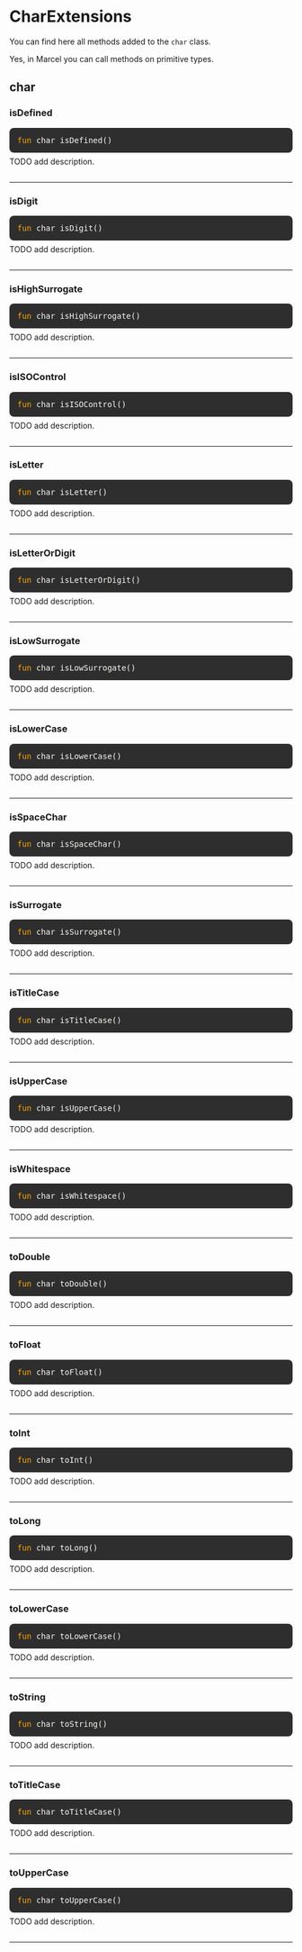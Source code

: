 # CharExtensions

You can find here all methods added to the `char` class.

Yes, in Marcel you can call methods on primitive types.

## char

### isDefined
<div style="background-color: #2e2e2e; padding: 1em; border-radius: 8px; margin-bottom: 1em; color: #f8f8f2; font-family: monospace;">
<code style="all: unset; font-family: monospace; color: inherit;">
<span style='color: orange;'>fun</span> char isDefined()</code>
</div>
<p style="margin-top: -0.5em; margin-bottom: 2em;">
TODO add description.
</p>

---

### isDigit
<div style="background-color: #2e2e2e; padding: 1em; border-radius: 8px; margin-bottom: 1em; color: #f8f8f2; font-family: monospace;">
<code style="all: unset; font-family: monospace; color: inherit;">
<span style='color: orange;'>fun</span> char isDigit()</code>
</div>
<p style="margin-top: -0.5em; margin-bottom: 2em;">
TODO add description.
</p>

---

### isHighSurrogate
<div style="background-color: #2e2e2e; padding: 1em; border-radius: 8px; margin-bottom: 1em; color: #f8f8f2; font-family: monospace;">
<code style="all: unset; font-family: monospace; color: inherit;">
<span style='color: orange;'>fun</span> char isHighSurrogate()</code>
</div>
<p style="margin-top: -0.5em; margin-bottom: 2em;">
TODO add description.
</p>

---

### isISOControl
<div style="background-color: #2e2e2e; padding: 1em; border-radius: 8px; margin-bottom: 1em; color: #f8f8f2; font-family: monospace;">
<code style="all: unset; font-family: monospace; color: inherit;">
<span style='color: orange;'>fun</span> char isISOControl()</code>
</div>
<p style="margin-top: -0.5em; margin-bottom: 2em;">
TODO add description.
</p>

---

### isLetter
<div style="background-color: #2e2e2e; padding: 1em; border-radius: 8px; margin-bottom: 1em; color: #f8f8f2; font-family: monospace;">
<code style="all: unset; font-family: monospace; color: inherit;">
<span style='color: orange;'>fun</span> char isLetter()</code>
</div>
<p style="margin-top: -0.5em; margin-bottom: 2em;">
TODO add description.
</p>

---

### isLetterOrDigit
<div style="background-color: #2e2e2e; padding: 1em; border-radius: 8px; margin-bottom: 1em; color: #f8f8f2; font-family: monospace;">
<code style="all: unset; font-family: monospace; color: inherit;">
<span style='color: orange;'>fun</span> char isLetterOrDigit()</code>
</div>
<p style="margin-top: -0.5em; margin-bottom: 2em;">
TODO add description.
</p>

---

### isLowSurrogate
<div style="background-color: #2e2e2e; padding: 1em; border-radius: 8px; margin-bottom: 1em; color: #f8f8f2; font-family: monospace;">
<code style="all: unset; font-family: monospace; color: inherit;">
<span style='color: orange;'>fun</span> char isLowSurrogate()</code>
</div>
<p style="margin-top: -0.5em; margin-bottom: 2em;">
TODO add description.
</p>

---

### isLowerCase
<div style="background-color: #2e2e2e; padding: 1em; border-radius: 8px; margin-bottom: 1em; color: #f8f8f2; font-family: monospace;">
<code style="all: unset; font-family: monospace; color: inherit;">
<span style='color: orange;'>fun</span> char isLowerCase()</code>
</div>
<p style="margin-top: -0.5em; margin-bottom: 2em;">
TODO add description.
</p>

---

### isSpaceChar
<div style="background-color: #2e2e2e; padding: 1em; border-radius: 8px; margin-bottom: 1em; color: #f8f8f2; font-family: monospace;">
<code style="all: unset; font-family: monospace; color: inherit;">
<span style='color: orange;'>fun</span> char isSpaceChar()</code>
</div>
<p style="margin-top: -0.5em; margin-bottom: 2em;">
TODO add description.
</p>

---

### isSurrogate
<div style="background-color: #2e2e2e; padding: 1em; border-radius: 8px; margin-bottom: 1em; color: #f8f8f2; font-family: monospace;">
<code style="all: unset; font-family: monospace; color: inherit;">
<span style='color: orange;'>fun</span> char isSurrogate()</code>
</div>
<p style="margin-top: -0.5em; margin-bottom: 2em;">
TODO add description.
</p>

---

### isTitleCase
<div style="background-color: #2e2e2e; padding: 1em; border-radius: 8px; margin-bottom: 1em; color: #f8f8f2; font-family: monospace;">
<code style="all: unset; font-family: monospace; color: inherit;">
<span style='color: orange;'>fun</span> char isTitleCase()</code>
</div>
<p style="margin-top: -0.5em; margin-bottom: 2em;">
TODO add description.
</p>

---

### isUpperCase
<div style="background-color: #2e2e2e; padding: 1em; border-radius: 8px; margin-bottom: 1em; color: #f8f8f2; font-family: monospace;">
<code style="all: unset; font-family: monospace; color: inherit;">
<span style='color: orange;'>fun</span> char isUpperCase()</code>
</div>
<p style="margin-top: -0.5em; margin-bottom: 2em;">
TODO add description.
</p>

---

### isWhitespace
<div style="background-color: #2e2e2e; padding: 1em; border-radius: 8px; margin-bottom: 1em; color: #f8f8f2; font-family: monospace;">
<code style="all: unset; font-family: monospace; color: inherit;">
<span style='color: orange;'>fun</span> char isWhitespace()</code>
</div>
<p style="margin-top: -0.5em; margin-bottom: 2em;">
TODO add description.
</p>

---

### toDouble
<div style="background-color: #2e2e2e; padding: 1em; border-radius: 8px; margin-bottom: 1em; color: #f8f8f2; font-family: monospace;">
<code style="all: unset; font-family: monospace; color: inherit;">
<span style='color: orange;'>fun</span> char toDouble()</code>
</div>
<p style="margin-top: -0.5em; margin-bottom: 2em;">
TODO add description.
</p>

---

### toFloat
<div style="background-color: #2e2e2e; padding: 1em; border-radius: 8px; margin-bottom: 1em; color: #f8f8f2; font-family: monospace;">
<code style="all: unset; font-family: monospace; color: inherit;">
<span style='color: orange;'>fun</span> char toFloat()</code>
</div>
<p style="margin-top: -0.5em; margin-bottom: 2em;">
TODO add description.
</p>

---

### toInt
<div style="background-color: #2e2e2e; padding: 1em; border-radius: 8px; margin-bottom: 1em; color: #f8f8f2; font-family: monospace;">
<code style="all: unset; font-family: monospace; color: inherit;">
<span style='color: orange;'>fun</span> char toInt()</code>
</div>
<p style="margin-top: -0.5em; margin-bottom: 2em;">
TODO add description.
</p>

---

### toLong
<div style="background-color: #2e2e2e; padding: 1em; border-radius: 8px; margin-bottom: 1em; color: #f8f8f2; font-family: monospace;">
<code style="all: unset; font-family: monospace; color: inherit;">
<span style='color: orange;'>fun</span> char toLong()</code>
</div>
<p style="margin-top: -0.5em; margin-bottom: 2em;">
TODO add description.
</p>

---

### toLowerCase
<div style="background-color: #2e2e2e; padding: 1em; border-radius: 8px; margin-bottom: 1em; color: #f8f8f2; font-family: monospace;">
<code style="all: unset; font-family: monospace; color: inherit;">
<span style='color: orange;'>fun</span> char toLowerCase()</code>
</div>
<p style="margin-top: -0.5em; margin-bottom: 2em;">
TODO add description.
</p>

---

### toString
<div style="background-color: #2e2e2e; padding: 1em; border-radius: 8px; margin-bottom: 1em; color: #f8f8f2; font-family: monospace;">
<code style="all: unset; font-family: monospace; color: inherit;">
<span style='color: orange;'>fun</span> char toString()</code>
</div>
<p style="margin-top: -0.5em; margin-bottom: 2em;">
TODO add description.
</p>

---

### toTitleCase
<div style="background-color: #2e2e2e; padding: 1em; border-radius: 8px; margin-bottom: 1em; color: #f8f8f2; font-family: monospace;">
<code style="all: unset; font-family: monospace; color: inherit;">
<span style='color: orange;'>fun</span> char toTitleCase()</code>
</div>
<p style="margin-top: -0.5em; margin-bottom: 2em;">
TODO add description.
</p>

---

### toUpperCase
<div style="background-color: #2e2e2e; padding: 1em; border-radius: 8px; margin-bottom: 1em; color: #f8f8f2; font-family: monospace;">
<code style="all: unset; font-family: monospace; color: inherit;">
<span style='color: orange;'>fun</span> char toUpperCase()</code>
</div>
<p style="margin-top: -0.5em; margin-bottom: 2em;">
TODO add description.
</p>

---

